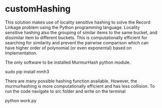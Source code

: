 # customHashing


This solution makes use of locality sensitive hashing to solve the Record Linkage problem using the Python programming language. Locality sensitive hashing also the grouping of similar items to the same bucket, and dissimilar item to different buckets. This is computationally efficient for searching for similarity and prevent the pairwise comparison which can have higher order of polynomial (or even exponental) based on implementation.

The only software to be installed MurmurHash python module.

sudo pip install mmh3


There are many possible hashing function available. However, the murmurhashing is more computationally efficient and has less collision.
To run the code
navigate to src folder and write  on the terminal 

python work.py
